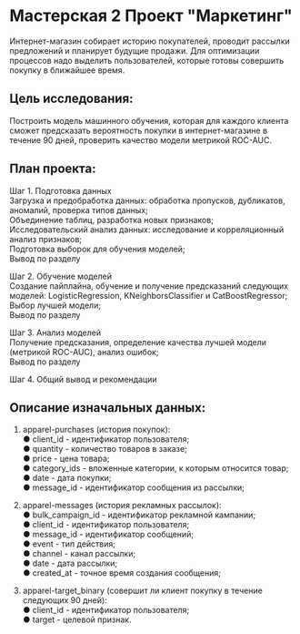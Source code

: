 # Мастерская 2 Проект "Маркетинг"
Интернет-магазин собирает историю покупателей, проводит рассылки предложений и планирует будущие продажи. Для оптимизации процессов надо выделить пользователей, которые готовы совершить покупку в ближайшее время.    

## Цель исследования:   
Построить модель машинного обучения, которая для каждого клиента сможет предсказать вероятность покупки в интернет-магазине в течение 90 дней, проверить качество модели метрикой ROC-AUC.    

##  План проекта: 
Шаг 1. Подготовка данных    
Загрузка и предобработка данных: обработка пропусков, дубликатов, аномалий, проверка типов данных;    
Объединение таблиц, разработка новых признаков;      
Исследовательский анализ данных: исследование и корреляционный анализ признаков;          
Подготовка выборок для обучения моделей;      
Вывод по разделу   

Шаг 2. Обучение моделей    
Создание пайплайна, обучение и получение предсказаний следующих моделей: LogisticRegression, KNeighborsClassifier и CatBoostRegressor;   
Выбор лучшей модели;   
Вывод по разделу   

Шаг 3. Анализ моделей   
Получение предсказания, определение качества лучшей модели (метрикой ROC-AUC), анализ ошибок;   
Вывод по разделу   

Шаг 4. Общий вывод и рекомендации   

##  Описание изначальных данных:   
1. apparel-purchases (история покупок):   
● client_id - идентификатор пользователя;   
● quantity - количество товаров в заказе;   
● price - цена товара;    
● category_ids - вложенные категории, к которым относится товар;   
● date - дата покупки;   
● message_id - идентификатор сообщения из рассылки;   

2. apparel-messages (история рекламных рассылок):   
● bulk_campaign_id - идентификатор рекламной кампании;   
● client_id - идентификатор пользователя;   
● message_id - идентификатор сообщений;   
● event - тип действия;  
● channel - канал рассылки;   
● date - дата рассылки;   
● created_at - точное время создания сообщения;   

3. apparel-target_binary (совершит ли клиент покупку в течение следующих 90 дней):   
● client_id - идентификатор пользователя;   
● target - целевой признак.   
